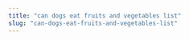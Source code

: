 ```yaml
---
title: "can dogs eat fruits and vegetables list"
slug: "can-dogs-eat-fruits-and-vegetables-list"
---
```


